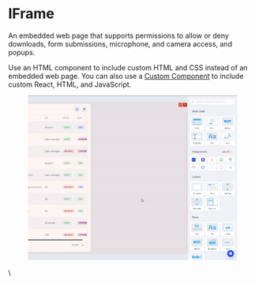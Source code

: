 # IFrame

An embedded web page that supports permissions to allow or deny downloads, form submissions, microphone, and camera access, and popups.

Use an HTML component to include custom HTML and CSS instead of an embedded web page. You can also use a [Custom Component](custom-component.md) to include custom React, HTML, and JavaScript.

<figure><img src="../../../.gitbook/assets/ezgif-3-b374422479.gif" alt=""><figcaption></figcaption></figure>

\
